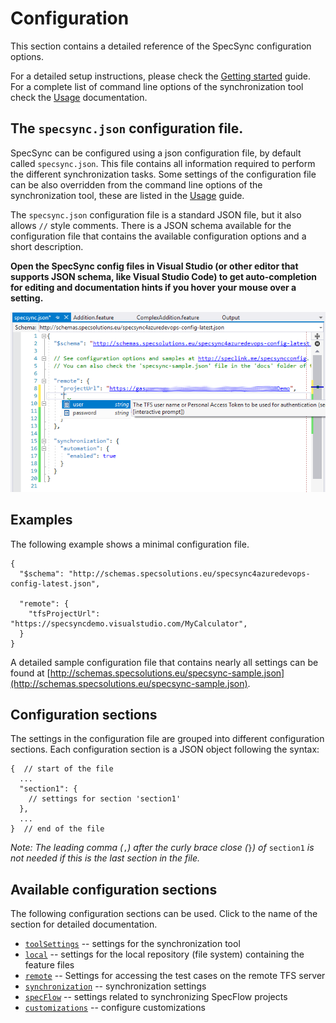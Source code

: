 # Configuration

This section contains a detailed reference of the SpecSync configuration options.

For a detailed setup instructions, please check the [Getting started](../getting-started/) guide. For a complete list of command line options of the synchronization tool check the [Usage](../usage.md) documentation.

## The `specsync.json` configuration file.

SpecSync can be configured using a json configuration file, by default called `specsync.json`. This file contains all information required to perform the different synchronization tasks. Some settings of the configuration file can be also overridden from the command line options of the synchronization tool, these are listed in the [Usage](../usage.md) guide.

The `specsync.json` configuration file is a standard JSON file, but it also allows `//` style comments. There is a JSON schema available for the configuration file that contains the available configuration options and a short description.

**Open the SpecSync config files in Visual Studio \(or other editor that supports JSON schema, like Visual Studio Code\) to get auto-completion for editing and documentation hints if you hover your mouse over a setting.**

![Code completion of the configuration file in Visual Studio](../.gitbook/assets/configuration-completion-in-vs.png)

## Examples

The following example shows a minimal configuration file.

```text
{
  "$schema": "http://schemas.specsolutions.eu/specsync4azuredevops-config-latest.json",

  "remote": {
    "tfsProjectUrl": "https://specsyncdemo.visualstudio.com/MyCalculator",
  }
}
```

A detailed sample configuration file that contains nearly all settings can be found at [http://schemas.specsolutions.eu/specsync-sample.json](http://schemas.specsolutions.eu/specsync-sample.json).

## Configuration sections

The settings in the configuration file are grouped into different configuration sections. Each configuration section is a JSON object following the syntax:

```text
{  // start of the file
  ...
  "section1": {
    // settings for section 'section1' 
  },
  ...  
}  // end of the file
```

_Note: The leading comma \(_`,`_\) after the curly brace close \(_`}`_\) of_ `section1` _is not needed if this is the last section in the file._

## Available configuration sections

The following configuration sections can be used. Click to the name of the section for detailed documentation.

* [`toolSettings`](configuration-toolsettings.md) -- settings for the synchronization tool
* [`local`](configuration-local.md) -- settings for the local repository \(file system\) containing the feature files
* [`remote`](configuration-remote.md) -- Settings for accessing the test cases on the remote TFS server
* [`synchronization`](configuration-synchronization/) -- synchronization settings
* [`specFlow`](configuration-specflow.md) -- settings related to synchronizing SpecFlow projects
* [`customizations`](configuration-customizations.md) -- configure customizations

